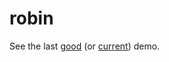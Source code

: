 # robin

See the last [good](https://raw.githack.com/dejbug/robin/3906159/site/index.html) (or [current](https://raw.githack.com/dejbug/robin/main/site/index.html)) demo.
